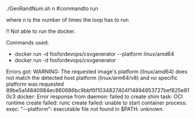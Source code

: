 ./GenRandNum.sh n #commandto run

where n is the number of times the loop has to run 

!! Not able to run the docker.

Commands used:
 - docker run -d fosfordevops/csvgenerator --platform linux/amd64
 - docker run -d fosfordevops/csvgenerator

Errors got:
WARNING: The requested image's platform (linux/amd64) does not match the detected host platform (linux/arm64/v8) and no specific platform was requested
89be5a14840984ec860686bc9bbf6f1034827404f14894953727bef825e810c3
docker: Error response from daemon: failed to create shim task: OCI runtime create failed: runc create failed: unable to start container process: exec: "--platform": executable file not found in $PATH: unknown.
